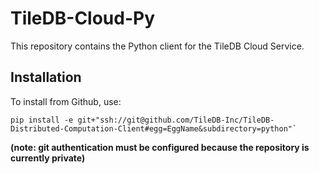 # TileDB-Cloud-Py

This repository contains the Python client for the TileDB Cloud Service.

## Installation

To install from Github, use:
 
    pip install -e git+"ssh://git@github.com/TileDB-Inc/TileDB-Distributed-Computation-Client#egg=EggName&subdirectory=python"`
  
**(note: git authentication must be configured because the repository is currently private)**
